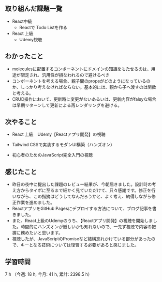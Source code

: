 ## 取り組んだ課題一覧
- React中級
    - Reactで Todo Listを作る
- React 上級
    - Udemy視聴

## わかったこと
- moleculesに配置するコンポーネントにドメインの知識をもたせるのは、用途が限定され、汎用性が損なわれるので避けるべき
- コンポーネントを考える場合、親子間のpropsがどのようになっているのか、しっかり考えなければならない。基本的には、親から子へ渡すのは関数と考える。
- CRUD操作において、更新時に変更がないあるいは、更新内容がfalsyな場合は早期リターンして更新による再レンダリングを避ける。        

## 次やること
- React 上級　Udemy【Reactアプリ開発】の視聴

- Tailwind CSSで実装するモダンUI構築（ハンズオン）
        
- 初心者のためのJavaScript完全入門の視聴

    
## 感じたこと
- 昨日の夜中に提出した課題のレビュー結果が、今朝届きました。設計時の考え方からタイポに至るまで細かく見ていただけて、只々感謝です。修正を行いながら、この指摘はどうしてなんだろうかと、よく考え、納得しながら修正作業を進めました。
- ReactアプリをGitHub Pagesにデプロイする方法について、ブログ記事を書きました。
- また、React上級のUdemyのうち、【Reactアプリ開発】の視聴を開始しました。時間的にハンズオンが厳しいかも知れないので、一先ず視聴で内容の把握に務めたいと思います。
- 視聴したが、JavaScriptのPromiseなど結構忘れかけている部分があったので、キーとなる技術については復習する必要があると感じました。
                    
## 学習時間
7 h （今週: 18 h, 今月: 41 h, 累計: 2398.5 h）